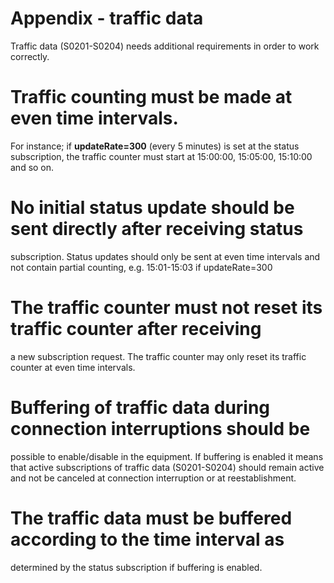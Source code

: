 Appendix - traffic data
=======================

Traffic data (S0201-S0204) needs additional requirements in order to work
correctly.

# Traffic counting must be made at even time intervals.
  For instance; if **updateRate=300** (every 5 minutes) is set at the
  status subscription, the traffic counter must start at 15:00:00,
  15:05:00, 15:10:00 and so on.

# No initial status update should be sent directly after receiving status
  subscription. Status updates should only be sent at even time intervals
  and not contain partial counting, e.g. 15:01-15:03 if updateRate=300

# The traffic counter must not reset its traffic counter after receiving
  a new subscription request. The traffic counter may only reset its
  traffic counter at even time intervals.
 
# Buffering of traffic data during connection interruptions should be
  possible to enable/disable in the equipment. If buffering is enabled it
  means that active subscriptions of traffic data (S0201-S0204) should remain
  active and not be canceled at connection interruption or at reestablishment.

# The traffic data must be buffered according to the time interval as
  determined by the status subscription if buffering is enabled.

